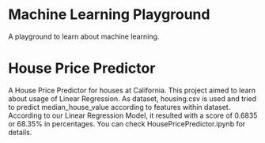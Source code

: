 # Machine Learning Playground
A playground to learn about machine learning.



# House Price Predictor

A House Price Predictor for houses at California. This project aimed to learn about usage of Linear Regression. As dataset, housing.csv is used and tried to predict median_house_value according to features within dataset. According to our Linear Regression Model, it resulted with a score of 0.6835 or 68.35% in percentages. You can check HousePricePredictor.ipynb for details.

